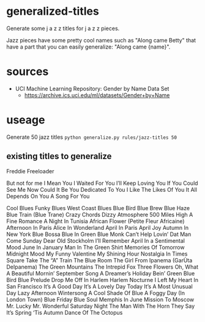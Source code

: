 # generalized-titles
Generate some j a z z titles for j a z z pieces.

Jazz pieces have some pretty cool names such as "Along came Betty" that have a part that you can easily generalize: "Along came {name}".

# sources
- UCI Machine Learning Repository: Gender by Name Data Set
  - https://archive.ics.uci.edu/ml/datasets/Gender+by+Name

# useage

Generate 50 jazz titles
```python generalize.py rules/jazz-titles 50```

## existing titles to generalize

Freddie Freeloader

But not for me
I Mean You
I Waited For You
I’ll Keep Loving You
If You Could See Me Now
Could It Be You
Dedicated To You
I Like The Likes Of You
It All Depends On You
A Song For You

Cool Blues
Funky Blues
West Coast Blues
Blue Bird
Blue Brew
Blue Haze
Blue Train (Blue Trane)
Crazy Chords
Dizzy Atmosphere
500 Miles High
A Fine Romance
A Night In Tunisia
African Flower (Petite Fleur Africaine)
Afternoon In Paris
Alice In Wonderland
April In Paris
April Joy
Autumn In New York
Blue Bossa
Blue In Green
Blue Monk
Can’t Help Lovin’ Dat Man
Come Sunday
Dear Old Stockholm
I’ll Remember April
In a Sentimental Mood
June In January
Man In The Green Shirt
Memories Of Tomorrow
Midnight Mood
My Funny Valentine
My Shining Hour
Nostalgia In Times Square
Take The “A” Train
The Blue Room
The Girl From Ipanema (GarÙta DeIpanema)
The Green Mountains
The Intrepid Fox
Three Flowers
Oh, What A Beautiful Mornin’
September Song
A Dreamer’s Holiday
Bein’ Green
Blue Bird
Blue Prelude
Drop Me Off In Harlem
Harlem Nocturne
I Left My Heart In San Francisco
It’s A Good Day
It’s A Lovely Day Today
It’s A Most Unusual Day
Lazy Afternoon
Wintersong
A Cool Shade Of Blue
A Foggy Day (In London Town)
Blue Friday
Blue Soul
Memphis In June
Mission To Moscow
Mr. Lucky
Mr. Wonderful
Saturday Night
The Man With The Horn
They Say It’s Spring
‘Tis Autumn
Dance Of The Octopus
